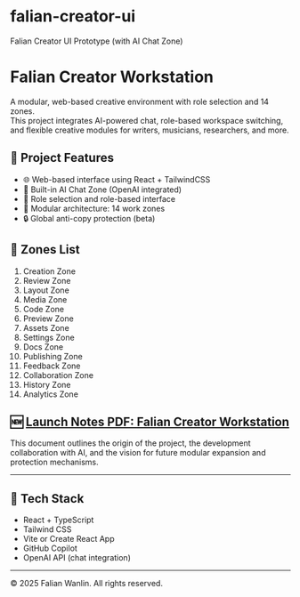 # falian-creator-ui
Falian Creator UI Prototype (with AI Chat Zone)
# Falian Creator Workstation

A modular, web-based creative environment with role selection and 14 zones.  
This project integrates AI-powered chat, role-based workspace switching, and flexible creative modules for writers, musicians, researchers, and more.

## 🔰 Project Features

- 🌐 Web-based interface using React + TailwindCSS
- 🧠 Built-in AI Chat Zone (OpenAI integrated)
- 🔄 Role selection and role-based interface
- 🧩 Modular architecture: 14 work zones
- 🔒 Global anti-copy protection (beta)

## 📁 Zones List

1. Creation Zone
2. Review Zone
3. Layout Zone
4. Media Zone
5. Code Zone
6. Preview Zone
7. Assets Zone
8. Settings Zone
9. Docs Zone
10. Publishing Zone
11. Feedback Zone
12. Collaboration Zone
13. History Zone
14. Analytics Zone

## 🆕 [Launch Notes PDF: Falian Creator Workstation](./Falian_Creator_Workstation_Launch_Notes.pdf)

This document outlines the origin of the project, the development collaboration with AI, and the vision for future modular expansion and protection mechanisms.

---

## 🔧 Tech Stack

- React + TypeScript
- Tailwind CSS
- Vite or Create React App
- GitHub Copilot
- OpenAI API (chat integration)

---

© 2025 Falian Wanlin. All rights reserved.
